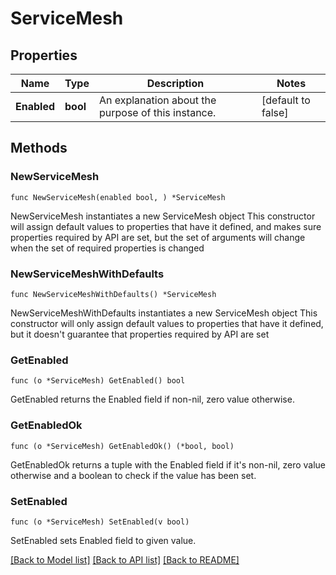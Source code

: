 # ServiceMesh

## Properties

Name | Type | Description | Notes
------------ | ------------- | ------------- | -------------
**Enabled** | **bool** | An explanation about the purpose of this instance. | [default to false]

## Methods

### NewServiceMesh

`func NewServiceMesh(enabled bool, ) *ServiceMesh`

NewServiceMesh instantiates a new ServiceMesh object
This constructor will assign default values to properties that have it defined,
and makes sure properties required by API are set, but the set of arguments
will change when the set of required properties is changed

### NewServiceMeshWithDefaults

`func NewServiceMeshWithDefaults() *ServiceMesh`

NewServiceMeshWithDefaults instantiates a new ServiceMesh object
This constructor will only assign default values to properties that have it defined,
but it doesn't guarantee that properties required by API are set

### GetEnabled

`func (o *ServiceMesh) GetEnabled() bool`

GetEnabled returns the Enabled field if non-nil, zero value otherwise.

### GetEnabledOk

`func (o *ServiceMesh) GetEnabledOk() (*bool, bool)`

GetEnabledOk returns a tuple with the Enabled field if it's non-nil, zero value otherwise
and a boolean to check if the value has been set.

### SetEnabled

`func (o *ServiceMesh) SetEnabled(v bool)`

SetEnabled sets Enabled field to given value.



[[Back to Model list]](../README.md#documentation-for-models) [[Back to API list]](../README.md#documentation-for-api-endpoints) [[Back to README]](../README.md)


